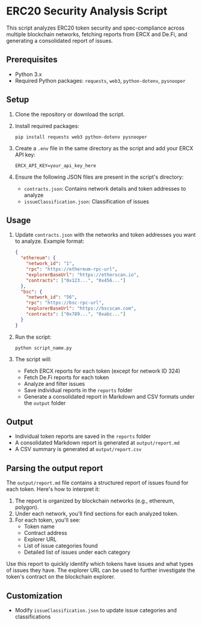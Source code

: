 # ERC20 Security Analysis Script

This script analyzes ERC20 token security and spec-compliance across multiple blockchain networks, fetching reports from ERCX and De.Fi, and generating a consolidated report of issues.

## Prerequisites

- Python 3.x
- Required Python packages: `requests`, `web3`, `python-dotenv`, `pysnooper`

## Setup

1. Clone the repository or download the script.

2. Install required packages:
   ```
   pip install requests web3 python-dotenv pysnooper
   ```

3. Create a `.env` file in the same directory as the script and add your ERCX API key:
   ```
   ERCX_API_KEY=your_api_key_here
   ```

4. Ensure the following JSON files are present in the script's directory:
   - `contracts.json`: Contains network details and token addresses to analyze
   - `issueClassification.json`: Classification of issues

## Usage

1. Update `contracts.json` with the networks and token addresses you want to analyze. Example format:
   ```json
   {
     "ethereum": {
       "network_id": "1",
       "rpc": "https://ethereum-rpc-url",
       "explorerBaseUrl": "https://etherscan.io",
       "contracts": ["0x123...", "0x456..."]
     },
     "bsc": {
       "network_id": "56",
       "rpc": "https://bsc-rpc-url",
       "explorerBaseUrl": "https://bscscan.com",
       "contracts": ["0x789...", "0xabc..."]
     }
   }
   ```

2. Run the script:
   ```
   python script_name.py
   ```

3. The script will:
   - Fetch ERCX reports for each token (except for network ID 324)
   - Fetch De.Fi reports for each token
   - Analyze and filter issues
   - Save individual reports in the `reports` folder
   - Generate a consolidated report in Markdown and CSV formats under the `output` folder

## Output

- Individual token reports are saved in the `reports` folder
- A consolidated Markdown report is generated at `output/report.md`
- A CSV summary is generated at `output/report.csv`

## Parsing the output report

The `output/report.md` file contains a structured report of issues found for each token. Here's how to interpret it:

1. The report is organized by blockchain networks (e.g., ethereum, polygon).
2. Under each network, you'll find sections for each analyzed token.
3. For each token, you'll see:
   - Token name
   - Contract address
   - Explorer URL
   - List of issue categories found
   - Detailed list of issues under each category

Use this report to quickly identify which tokens have issues and what types of issues they have. The explorer URL can be used to further investigate the token's contract on the blockchain explorer.

## Customization

- Modify `issueClassification.json` to update issue categories and classifications
